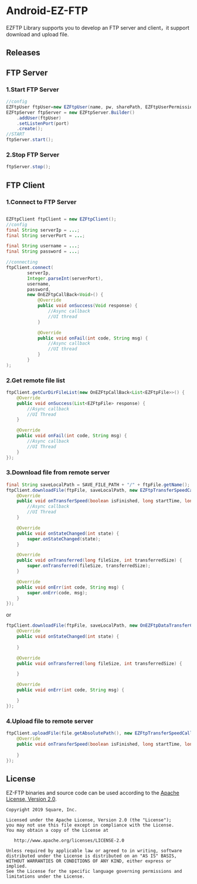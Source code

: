 # Android-EZ-FTP

EZFTP Library supports you to develop an FTP server and client，it support download and upload file.

## Releases


## FTP Server

### 1.Start FTP Server

```java
//config
EZFtpUser ftpUser=new EZFtpUser(name, pw, sharePath, EZFtpUserPermission.WRITE);
EZFtpServer ftpServer = new EZFtpServer.Builder()
    .addUser(ftpUser)
    .setListenPort(port)
    .create();
//START
ftpServer.start();
```

### 2.Stop FTP Server

```java
ftpServer.stop();
```

## FTP Client

### 1.Connect to FTP Server

```java

EZFtpClient ftpClient = new EZFtpClient();
//config
final String serverIp = ...;
final String serverPort = ...;

final String username = ...;
final String password = ...;

//connecting
ftpClient.connect(
        serverIp,
        Integer.parseInt(serverPort),
        username,
        password,
        new OnEZFtpCallBack<Void>() {
            @Override
            public void onSuccess(Void response) {
                //Async callback
                //UI thread
            }

            @Override
            public void onFail(int code, String msg) {
                //Async callback
                //UI thread
            }
        }
);

```

### 2.Get remote file list
```java
ftpClient.getCurDirFileList(new OnEZFtpCallBack<List<EZFtpFile>>() {
    @Override
    public void onSuccess(List<EZFtpFile> response) {
        //Async callback
        //UI Thread
    }

    @Override
    public void onFail(int code, String msg) {
        //Async callback
        //UI Thread
    }
});
```

### 3.Download file from remote server

```java
final String saveLocalPath = SAVE_FILE_PATH + "/" + ftpFile.getName();
ftpClient.downloadFile(ftpFile, saveLocalPath, new EZFtpTransferSpeedCallback() {
    @Override
    public void onTransferSpeed(boolean isFinished, long startTime, long endTime, double speed, double averageSpeed) {
        //Async callback
        //UI Thread
    }

    @Override
    public void onStateChanged(int state) {
        super.onStateChanged(state);
    }

    @Override
    public void onTransferred(long fileSize, int transferredSize) {
        super.onTransferred(fileSize, transferredSize);
    }

    @Override
    public void onErr(int code, String msg) {
        super.onErr(code, msg);
    }
});
```

or

```java
ftpClient.downloadFile(ftpFile, saveLocalPath, new OnEZFtpDataTransferCallback() {
    @Override
    public void onStateChanged(int state) {
        
    }

    @Override
    public void onTransferred(long fileSize, int transferredSize) {

    }

    @Override
    public void onErr(int code, String msg) {

    }
});
```

### 4.Upload file to remote server
```java
ftpClient.uploadFile(file.getAbsolutePath(), new EZFtpTransferSpeedCallback() {
    @Override
    public void onTransferSpeed(boolean isFinished, long startTime, long endTime, double speed, double averageSpeed) {
       
    }
});
```

## License

EZ-FTP binaries and source code can be used according to the [Apache License, Version 2.0](https://github.com/lilincpp/Android-EZ-FTP/blob/master/LICENSE).

```
Copyright 2019 Square, Inc.

Licensed under the Apache License, Version 2.0 (the "License");
you may not use this file except in compliance with the License.
You may obtain a copy of the License at

   http://www.apache.org/licenses/LICENSE-2.0

Unless required by applicable law or agreed to in writing, software
distributed under the License is distributed on an "AS IS" BASIS,
WITHOUT WARRANTIES OR CONDITIONS OF ANY KIND, either express or implied.
See the License for the specific language governing permissions and
limitations under the License.
```
